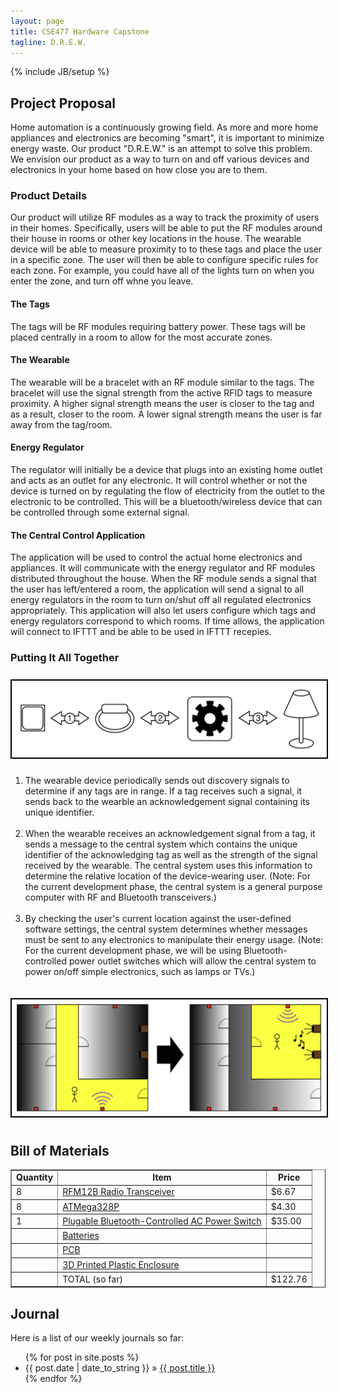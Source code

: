 ```yaml
---
layout: page
title: CSE477 Hardware Capstone
tagline: D.R.E.W.
---
```

{% include JB/setup %}

## Project Proposal 
Home automation is a continuously growing field. As more and more home appliances and electronics are becoming "smart", it is important to minimize energy waste. Our product "D.R.E.W." is an attempt to solve this problem. We envision our product as a way to turn on and off various devices and electronics in your home based on how close you are to them.

### Product Details
Our product will utilize RF modules as a way to track the proximity of users in their homes. Specifically, users will be able to put the RF modules around their house in rooms or other key locations in the house. The wearable device will be able to measure proximity to to these tags and place the user in a specific zone. The user will then be able to configure specific rules for each zone.  For example, you could have all of the lights turn on when you enter the zone, and turn off whne you leave.  

#### The Tags
The tags will be RF modules requiring battery power. These tags will be placed centrally in a room to allow for the most accurate zones.

#### The Wearable
The wearable will be a bracelet with an RF module similar to the tags. The bracelet will use the signal strength from the active RFID tags to measure proximity. A higher signal strength means the user is closer to the tag and as a result, closer to the room. A lower signal strength means the user is far away from the tag/room.

#### Energy Regulator
The regulator will initially be a device that plugs into an existing home outlet and acts as an outlet for any electronic. It will control whether or not the device is turned on by regulating the flow of electricity from the outlet to the electronic to be controlled. This will be a bluetooth/wireless device that can be controlled through some external signal.

#### The Central Control Application 
The application will be used to control the actual home electronics and appliances. It will communicate with the energy regulator and RF modules distributed throughout the house. When the RF module sends a signal that the user has left/entered a room, the application will send a signal to all energy regulators in the room to turn on/shut off all regulated electronics appropriately. This application will also let users configure which tags and energy regulators correspond to which rooms. If time allows, the application will connect to IFTTT and be able to be used in IFTTT recepies.

### Putting It All Together
<div style="padding-top:8px;padding-bottom:12px">
<img src="https://github.com/danhipke/danhipke.github.io/raw/master/images/block_diagram.png" style="width:800px;border:2px solid black;display:block;margin-left:auto;margin-right:auto">
</div>
<ol>
<li>The wearable device periodically sends out discovery signals to determine if any tags are in range. If a tag receives such a signal, it sends back to the wearble an acknowledgement signal containing its unique identifier.</li>
</br>
<li>When the wearable receives an acknowledgement signal from a tag, it sends a message to the central system which contains the unique identifier of the acknowledging tag as well as the strength of the signal received by the wearable. The central system uses this information to determine the relative location of the device-wearing user. (Note: For the current development phase, the central system is a general purpose computer with RF and Bluetooth transceivers.)</li>
</br>
<li>By checking the user's current location against the user-defined software settings, the central system determines whether messages must be sent to any electronics to manipulate their energy usage. (Note: For the current development phase, we will be using Bluetooth-controlled power outlet switches which will allow the central system to power on/off simple electronics, such as lamps or TVs.)</li>
</ol>

<div style="padding-top:20px;padding-bottom:12px">
<img src="https://github.com/danhipke/danhipke.github.io/raw/master/images/exc.png" style="width:800px;border:2px solid black;display:block;margin-left:auto;margin-right:auto">
</div>


## Bill of Materials
<table border="1" cellpadding="5" style="width=100%">
  <tr style="text-align:center">
    <td><b>Quantity</b></td>
    <td><b>Item</b></td>
    <td><b>Price</b></td>
  </tr>
  <tr>
    <td>8</td>
    <td><a href="http://moderndevice.com/product/rfm12b-radio">RFM12B Radio Transceiver</a></td>
    <td>$6.67</td>
  </tr>
  <tr>
    <td>8</td>
    <td><a href="https://www.sparkfun.com/products/9061">ATMega328P</a></td>
    <td>$4.30</td>
  </tr>
  <tr>
    <td>1</td>
    <td><a href="http://www.amazon.com/Plugable-Controlled-Automation-Open-Source-Applications/dp/B00PG50OSM">Plugable Bluetooth-Controlled AC Power Switch</a></td>
    <td>$35.00</td>
  </tr>
  <tr>
    <td></td>
    <td><a href="http://en.wikipedia.org/wiki/Battery_%28electricity%29">Batteries</a></td>
    <td></td>
  </tr>
  <tr>
    <td></td>
    <td><a href="http://en.wikipedia.org/wiki/Printed_circuit_board">PCB</a></td>
    <td></td>
  </tr>
  <tr>
    <td></td>
    <td><a href="http://www.envplastics.com/sites/www.envplastics.com/files/styles/product_image/public/pcb_enclosure_uu_plastic_housing_black_1.jpg?itok=wl9KPsqr">3D Printed Plastic Enclosure</a></td>
    <td></td>
  </tr>
  <tr>
    <td></td>
    <td>TOTAL (so far)</td>
    <td>$122.76</td>
  </tr>
</table>

## Journal

Here is a list of our weekly journals so far:

<ul class="posts">
  {% for post in site.posts %}
    <li><span>{{ post.date | date_to_string }}</span> &raquo; <a href="{{ BASE_PATH }}{{ post.url }}">{{ post.title }}</a></li>
  {% endfor %}
</ul>



